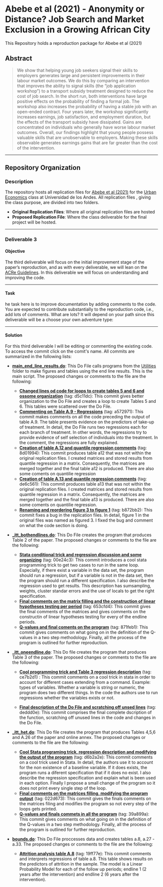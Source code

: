# Abebe et al (2021) - Anonymity or Distance? Job Search and  Market Exclusion in a Growing African City

This Repository holds a reproduction package for Abebe et al (2021)

## Abstract

> We show that helping young job seekers signal their skills to employers generates large and persistent improvements in their labour market outcomes. We do this by comparing an intervention that improves the ability to signal skills (the “job application workshop”) to a transport subsidy treatment designed to reduce the cost of job search. In the short run, both interventions have large positive effects on the probability of finding a formal job. The workshop also increases the probability of having a stable job with an open-ended contract. Four years later, the workshop significantly increases earnings, job satisfaction, and employment duration, but the effects of the transport subsidy have dissipated. Gains are concentrated on individuals who generally have worse labour market outcomes. Overall, our findings highlight that young people possess valuable skills that are unobservable to employers. Making these skills observable generates earnings gains that are far greater than the cost of the intervention.

---
## Repository Organization
### Description

The repository hosts all replication files for [Abebe et al (2021)](https://academic.oup.com/restud/article-abstract/88/3/1279/5912023) for the [Urban Economics](https://ignaciomsarmiento.github.io/teaching/Urban/2022/Urban.html) class at Universidad de los Andes. All replication files , giving the class purpose, are divided into two folders.

* **Original Replication Files**: Where all original replication files are hosted
* **Proposed Replication File**: Where the class deliverable for the final project will be hosted.

***

### Deliverable 3
#### Objective
The third deliverable will focus on the initial improvement stage of the paper’s reproduction, and as with every deliverable, we will lean on the [ACRe Guidelines](https://bitss.github.io/ACRE/improvements.html). In this deliverable we will focus on understanding and improving the code.

***

#### Task
he task here is to improve documentation by adding comments to the code. You are expected to contribute substantially to the reproduction code, i.e., add lots of comments. What are lots? It will depend on your path since this deliverable will be a choose your own adventure type:

****

#### Solution
For this third deliverable I will be editing or commenting the existing code. To access the commit click on the comit's name. All commits are summarized in the following lists:

* **[main_end_line_results.do](https://github.com/jorgeluis8ar/Revised-reproduction-package-for-Abebe-et-al-2021/blob/main/Proposed%20Replication%20File/do/main_endline_results.do)**: This Do File calls programs from the [Utilities](https://github.com/jorgeluis8ar/Revised-reproduction-package-for-Abebe-et-al-2021/tree/main/Proposed%20Replication%20File/utilities) folder to make figures and tables using the end line results. This is the main script. The proposed changes or comments to the file are the following:

    + **[Changed lines od code for loops to create tables 5 and 6 and ossome organization](https://github.com/jorgeluis8ar/Revised-reproduction-package-for-Abebe-et-al-2021/commit/d5c11dcb7b29ba319e42c9d09c46756ca05923f4)** (tag: d5c11dc): This commit gives better organization to the Do File and creates a loop to create Tables 5 and 6. This tables were scattered over the Do File.
    + **[Commenting on Table A.9 - Regressions](https://github.com/jorgeluis8ar/Revised-reproduction-package-for-Abebe-et-al-2021/commit/a572971f09dbdd7fecb0b114e18fbccaf0c7d5d7)** (tag: a572971): This commit makes comments on all the code preceding the output of table A.9. The table presents evidence on the predictors of take-up of treatment. In detail, the Do File runs two regressions each for each branch of treatment. In other words, the regressions try to provide evidence of self selection of individuals into the treatment. In the comment, the regressions are fully explained.
    + **[Creation of table A.12 and quantile regression comments](https://github.com/jorgeluis8ar/Revised-reproduction-package-for-Abebe-et-al-2021/commit/8d01994ec7aae7555512a7db8c3aa07e08492e41)** (tag: 8d01994): This commit produces table a12 that was not within the original replication files. I created matrices and stored results from quantile regression in a matrix. Consequently, the matrices are merged together and the final table a12 is produced. There are also some coments on quantilie regression
    + **[Creation of table A.13 and quantile regression comments](https://github.com/jorgeluis8ar/Revised-reproduction-package-for-Abebe-et-al-2021/commit/de6c56101850e92d42a961a6d413bd8c84734601)** (tag: de6c561): This commit produces table a13 that was not within the original replication files. I created matrices and stored results from quantile regression in a matrix. Consequently, the matrices are merged together and the final table a13 is produced. There are also some coments on quantilie regression.
    + **[Renaming and reordering figure 3 to figure 1](https://github.com/jorgeluis8ar/Revised-reproduction-package-for-Abebe-et-al-2021/commit/b872bb2c72623db8017084a556cd8e0cae2cb34a)** (tag: b872bb2): This commit fixes a bug in the replication files. In detail, figure 1 in the original files was named as figured 3.  I fixed the bug and comment on what the code section is doing.

* **[_itt_bothendlines.do](https://github.com/jorgeluis8ar/Revised-reproduction-package-for-Abebe-et-al-2021/blob/main/Proposed%20Replication%20File/utilities/_itt_bothendlines.do)**: This Do File creates the program that produces Table 2 of the paper. The proposed changes or comments to the file are the following:

    + **[Stata conditional trick and regression discussion and some organizing](https://github.com/jorgeluis8ar/Revised-reproduction-package-for-Abebe-et-al-2021/commit/00e24c30c18470bd7ba3a671a93adb63077e9afe)** (tag: 00e24c3): This commit introduces a cool stata programming trick to get two cases to run in the same loop. Especially, if there exist a variable in the data set, the program should run a regression, but if a variable is not in the data set, then the program should run a different specification.  I also describe the regression used to get results. This description has sumsampling, weights, cluster standar errors and the use of locals to get the right specification.
    + **[Final comments on the matrix filling and the construction of linear hypotheses testing per period](https://github.com/jorgeluis8ar/Revised-reproduction-package-for-Abebe-et-al-2021/commit/653cfd44a4b794d232ddeaa8e165691c94b2622e)** (tag: 653cfd4): This commit gives the final comments of the matrices and gives comments on the constructin of linear hypotheses testing for every of the endline periods.
    + **[Q-values and final coments on the program](https://github.com/jorgeluis8ar/Revised-reproduction-package-for-Abebe-et-al-2021/commit/871feb1a4f6ccdebbcbd5250ddb309804220a147)** (tag: 871feb1): This commit gives comments on what going on in the definition of the Q-values in a two step methodology. Finally, all the process of the program is outlined for further reproduction.

* **[\_itt_oneendline.do](https://github.com/jorgeluis8ar/Revised-reproduction-package-for-Abebe-et-al-2021/blob/main/Proposed%20Replication%20File/utilities/_itt_oneendline.do)**: This Do file creates the program that produces Table 3 of the paper. The proposed changes or comments to the file are the following:
    + **[Cool programming trick and Table 3 regression description](https://github.com/jorgeluis8ar/Revised-reproduction-package-for-Abebe-et-al-2021/commit/ce7b2d1546f0be8c1006b62b1fcb8fa08944bc8f)**  (tag: ce7b2d1) : This commit comments on a cool trick in stata in order to account for different cases extending from a command. Example: types of variables. Whether a variable is string or numeric, the program does two different things. In the code the authors use to run regressions whether the variables exists or not.

    + **[Final description of the Do File and scratching off unsed lines](https://github.com/jorgeluis8ar/Revised-reproduction-package-for-Abebe-et-al-2021/commit/deddd0e0e7c3b0dc6bd1a2ce24abf29283bc6d8e)** (tag: deddd0e): This commit comprises the final complete dscription of the function, scratching off unused lines in the code and changes in the Do File. 
    
* **[\_itt_het.do](https://github.com/jorgeluis8ar/Revised-reproduction-package-for-Abebe-et-al-2021/blob/main/Proposed%20Replication%20File/utilities/_itt_het.do)**: This Do file creates the program that produces Tables 4,5,6 and A.26 of the paper and online annex. The proposed changes or comments to the file are the following:
    + **[Cool Stata programing trick, regression description and modifying the output of the program](https://github.com/jorgeluis8ar/Revised-reproduction-package-for-Abebe-et-al-2021/commit/d6b2a2e8158fab04975ec35186ddacc6c33c7357)** (tag: d6b2a2e):  This commit comments on a cool trick used in Stata. In detail, the authors use it to account for the non existence of a baseline variable. If it does exists, the program runs a diferent specification that if it does no exist. I also describe the regression specification and explain what is been used in each option. Finally I propose a small change of the program so it does not print every single step of the loop.
    + **[Final comments on the matrices filling, modifying the program output](https://github.com/jorgeluis8ar/Revised-reproduction-package-for-Abebe-et-al-2021/commit/022d67398d62c3d46974c861532ff0fa189ca29a)** (tag: 022d673): This commit gives the finals comments on the matrices filing and modifies the program so not every step of the loops gets printed.
    + **[Q-values and finals commets in all the program](https://github.com/jorgeluis8ar/Revised-reproduction-package-for-Abebe-et-al-2021/commit/39a899a7236ea5c4388241921f426cc96647fd73)** (tag: 39a899a): This commit gives comments on what going on in the definition of the Q-values in a two step methodology. Finally, all the process of the program is outlined for further reproduction.

* **[bounds.do](https://github.com/jorgeluis8ar/Revised-reproduction-package-for-Abebe-et-al-2021/blob/main/Proposed%20Replication%20File/do/bounds.do)**: This Do File proccesses data and creates tables a.8, a.27 - a.33. The proposed changes or comments to the file are the following:
    + **[Attrition analysis table A.8](https://github.com/jorgeluis8ar/Revised-reproduction-package-for-Abebe-et-al-2021/commit/19ff77e1dff8fdcff0cef8b42f2240cebde55e69)** (tag: 19ff77e): This commit comments and interprets regressions of table a.8. This table shows results on the predictors of attrition in the sample. The model is a Linear Probability Model for each of the follow up periods; endline 1 (2 years after the intervention) and endline 2 (6 years after the intervention).
